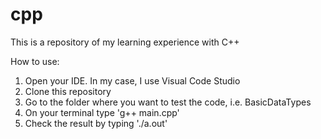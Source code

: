 # cpp
This is a repository of my learning experience with C++



How to use:
1. Open your IDE. In my case, I use Visual Code Studio
2. Clone this repository
3. Go to the folder where you want to test the code, i.e. BasicDataTypes
4. On your terminal type 'g++ main.cpp'
5. Check the result by typing './a.out'
